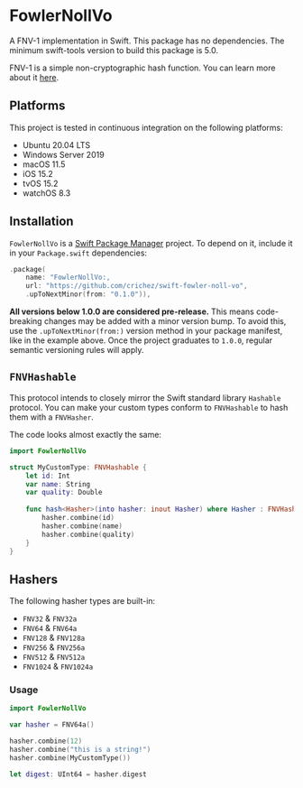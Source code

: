 # FowlerNollVo

A FNV-1 implementation in Swift. This package has no dependencies. 
The minimum swift-tools version to build this package is 5.0.

FNV-1 is a simple non-cryptographic hash function. 
You can learn more about it [here](https://en.wikipedia.org/wiki/Fowler–Noll–Vo_hash_function).

## Platforms

This project is tested in continuous integration on the following platforms:
* Ubuntu 20.04 LTS
* Windows Server 2019
* macOS 11.5
* iOS 15.2
* tvOS 15.2
* watchOS 8.3

## Installation

`FowlerNollVo` is a [Swift Package Manager](https://github.com/apple/swift-package-manager) project.
To depend on it, include it in your `Package.swift` dependencies:

```swift
.package(
    name: "FowlerNollVo:, 
    url: "https://github.com/crichez/swift-fowler-noll-vo", 
    .upToNextMinor(from: "0.1.0")),
```

**All versions below 1.0.0 are considered pre-release.**
This means code-breaking changes may be added with a minor version bump.
To avoid this, use the `.upToNextMinor(from:)` version method in your package manifest, 
like in the example above. Once the project graduates to `1.0.0`, 
regular semantic versioning rules will apply.

## `FNVHashable`

This protocol intends to closely mirror the Swift standard library `Hashable` protocol.
You can make your custom types conform to `FNVHashable` to hash them with a `FNVHasher`.

The code looks almost exactly the same:

```swift
import FowlerNollVo

struct MyCustomType: FNVHashable {
    let id: Int
    var name: String
    var quality: Double
    
    func hash<Hasher>(into hasher: inout Hasher) where Hasher : FNVHasher {
        hasher.combine(id)
        hasher.combine(name)
        hasher.combine(quality)
    }
}
```

## Hashers

The following hasher types are built-in:
* `FNV32` & `FNV32a`
* `FNV64` & `FNV64a`
* `FNV128` & `FNV128a`
* `FNV256` & `FNV256a`
* `FNV512` & `FNV512a`
* `FNV1024` & `FNV1024a`

### Usage

```swift
import FowlerNollVo

var hasher = FNV64a()

hasher.combine(12)
hasher.combine("this is a string!")
hasher.combine(MyCustomType())

let digest: UInt64 = hasher.digest
```
